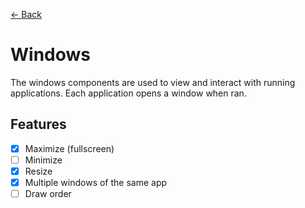 [← Back](../README.md)

# Windows

The windows components are used to view and interact with running applications. Each application opens a window when ran.

## Features

- [x] Maximize (fullscreen)
- [ ] Minimize
- [x] Resize
- [x] Multiple windows of the same app
- [ ] Draw order
